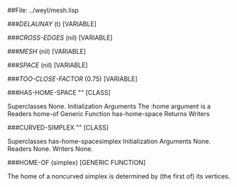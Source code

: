 
##File: ../weyl/mesh.lisp 


###*DELAUNAY* (t)                                                    [VARIABLE]

###*CROSS-EDGES* (nil)                                               [VARIABLE]

###*MESH* (nil)                                                      [VARIABLE]

###*SPACE* (nil)                                                     [VARIABLE]

###*TOO-CLOSE-FACTOR* (0.75)                                         [VARIABLE]

###HAS-HOME-SPACE ""                                                    [CLASS]

   Superclasses
   None.
   Initialization Arguments
   The :home argument is a 
   Readers
   home-of	Generic Function
   	has-home-space
   Returns 
   Writers

###CURVED-SIMPLEX ""                                                    [CLASS]

   Superclasses
   has-home-spacesimplex
   Initialization Arguments
   None.
   Readers
   None.
   Writers
   None.

###HOME-OF (simplex)                                         [GENERIC FUNCTION]

   The home of a noncurved simplex is determined by (the first of)
   its vertices.
